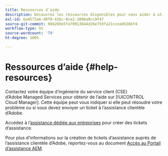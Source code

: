 ```yaml
---
title: Ressources d’aide
description: Découvrez les ressources disponibles pour vous aider à utiliser Cloud Manager.
exl-id: 6a4573a6-d9f0-41bc-8ce2-289ba9cc9f47
source-git-commit: 984269e5fe70913644d26e759fa21ccea0536bf4
workflow-type: ht
source-wordcount: '79'
ht-degree: 100%

---
```



# Ressources d’aide {#help-resources}

Contactez votre équipe d’ingénierie du service client (CSE) d’Adobe Managed Services pour obtenir de l’aide sur [!UICONTROL Cloud Manager]. Cette équipe peut vous indiquer si elle peut résoudre votre problème ou si vous devez envoyer un ticket à l’assistance clientèle d’Adobe.

Accédez à l’[assistance dédiée aux entreprises](https://experienceleague.adobe.com/fr?support-tab=home&amp;lang=fr#support) pour créer des tickets d’assistance.

Pour plus d’informations sur la création de tickets d’assistance auprès de l’assistance clientèle d’Adobe, reportez-vous au document [Accès au Portail d’assistance AEM](https://helpx.adobe.com/fr/enterprise/using/support-and-expert-services.html).
